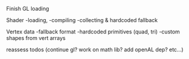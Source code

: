 Finish GL loading

Shader 
    -loading,
    -compiling
    -collecting & hardcoded fallback

Vertex data
    -fallback format
    -hardcoded primitives (quad, tri)
    -custom shapes from vert arrays
    
reassess todos (continue gl? work on math lib? add openAL dep? etc...)